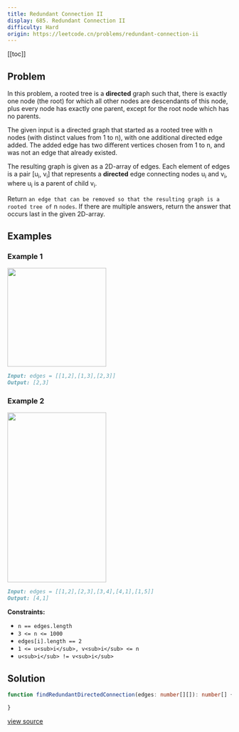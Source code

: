 ```yaml
---
title: Redundant Connection II
display: 685. Redundant Connection II
difficulty: Hard
origin: https://leetcode.cn/problems/redundant-connection-ii
---
```


[[toc]]

## Problem

In this problem, a rooted tree is a **directed** graph such that, there is exactly one node (the root) for which all other nodes are descendants of this node, plus every node has exactly one parent, except for the root node which has no parents.

The given input is a directed graph that started as a rooted tree with n nodes (with distinct values from 1 to n), with one additional directed edge added. The added edge has two different vertices chosen from 1 to n, and was not an edge that already existed.

The resulting graph is given as a 2D-array of edges. Each element of edges is a pair [u<sub>i</sub>, v<sub>i</sub>] that represents a **directed** edge connecting nodes u<sub>i</sub> and v<sub>i</sub>, where u<sub>i</sub> is a parent of child v<sub>i</sub>.

Return `an edge that can be removed so that the resulting graph is a rooted tree of` n `nodes`. If there are multiple answers, return the answer that occurs last in the given 2D-array.

## Examples

### Example 1

<img alt="" src="https://assets.leetcode.com/uploads/2020/12/20/graph1.jpg" style="width: 222px; height: 222px;" />

```md
Input: edges = [[1,2],[1,3],[2,3]]
Output: [2,3]
```

### Example 2

<img alt="" src="https://assets.leetcode.com/uploads/2020/12/20/graph2.jpg" style="width: 222px; height: 382px;" />

```md
Input: edges = [[1,2],[2,3],[3,4],[4,1],[1,5]]
Output: [4,1]
```

**Constraints:**

- `n == edges.length`
- `3 <= n <= 1000`
- `edges[i].length == 2`
- `1 <= u<sub>i</sub>, v<sub>i</sub> <= n`
- `u<sub>i</sub> != v<sub>i</sub>`

## Solution

```ts
function findRedundantDirectedConnection(edges: number[][]): number[] {

}
```

[view source](https://leetcode.cn/problems/redundant-connection-ii)
